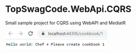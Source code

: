 # TopSwagCode.WebApi.CQRS

Small sample project for CQRS using WebAPI and MediatR

![result.png](result.png)